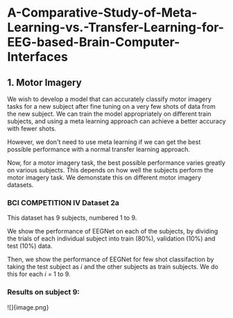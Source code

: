 # A-Comparative-Study-of-Meta-Learning-vs.-Transfer-Learning-for-EEG-based-Brain-Computer-Interfaces
## 1. Motor Imagery
We wish to develop a model that can accurately classify motor imagery tasks for a new subject after fine tuning on a very few shots of data from the new subject. We can train the model appropriately on different train subjects, and using a meta learning approach can achieve a better accuracy with fewer shots.

However, we don't need to use meta learning if we can get the best possible performance with a normal transfer learning approach.

Now, for a motor imagery task, the best possible performance varies greatly on various subjects. This depends on how well the subjects perform the motor imagery task. We demonstate this on different motor imagery datasets.
### BCI COMPETITION IV Dataset 2a
This dataset has 9 subjects, numbered 1 to 9.

We show the performance of EEGNet on each of the subjects, by dividing the trials of each individual subject into train (80%), validation (10%) and test (10%) data.

Then, we show the performance of EEGNet for few shot classifaction by taking the test subject as $i$ and the other subjects as train subjects. We do this for each $i$ = 1 to 9.

### Results on subject 9:
![]{image.png}

